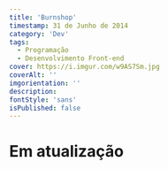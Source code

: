 ```yaml
---
title: 'Burnshop'
timestamp: 31 de Junho de 2014
category: 'Dev'
tags:
  - Programação
  - Desenvolvimento Front-end
cover: https://i.imgur.com/w9AS7Sm.jpg
coverAlt: ''
imgorientation: ''
description:
fontStyle: 'sans'
isPublished: false
---
```


# **Em atualização**
